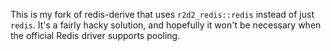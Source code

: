 This is my fork of redis-derive that uses `r2d2_redis::redis` instead of just `redis`. It's a fairly hacky solution, and hopefully it won't be necessary when the official Redis driver supports pooling.
